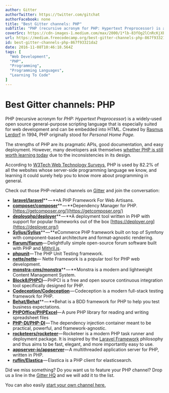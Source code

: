 ```yaml
---
author: Gitter
authorTwitter: https://twitter.com/gitchat
authorFacebook: none
title: "Best Gitter channels: PHP"
subTitle: "PHP (recursive acronym for PHP: Hypertext Preprocessor) is a widely-used open source general-purpose scripting language that is especiall..."
coverSrc: https://cdn-images-1.medium.com/max/2000/1*lb-83fOg2lCnRcKjXbX2lg.png
url: https://medium.freecodecamp.org/best-gitter-channels-php-867f93321da2
id: best-gitter-channels-php-867f93321da2
date: 2016-11-08T10:46:18.564Z
tags: [
  "Web Development",
  "PHP",
  "Programming",
  "Programming Languages",
  "Learning To Code"
]
---
```

# Best Gitter channels: PHP

PHP (recursive acronym for _PHP: Hypertext Preprocessor_) is a widely-used open source general-purpose scripting language that is especially suited for web development and can be embedded into HTML. Created by [Rasmus Lerdorf](https://en.wikipedia.org/wiki/Rasmus_Lerdorf "Rasmus Lerdorf") in 1994, PHP originally stood for _Personal Home Page._

The strengths of PHP are its pragmatic APIs, good documentation, and easy deployment. However, many developers ask themselves [whether PHP is still worth learning today](https://www.quora.com/Should-I-learn-PHP-today-Is-it-still-worth-it) due to the inconsistencies in its design.

According to [W3Tech Web Technology Surveys](https://w3techs.com/technologies/details/pl-php/all/all), PHP is used by 82.2% of all the websites whose server-side programming language we know, and learning it could surely help you to know more about programming in general.

Check out those PHP-related channels on [Gitter](https://gitter.im) and join the conversation:

*   [**laravel/laravel**](https://gitter.im/laravel/laravel)** — **A PHP Framework For Web Artisans.
*   [**composer/composer**](https://gitter.im/composer/composer?source=explore)** — **Dependency Manager for PHP. [https://getcomposer.org/](https://getcomposer.org/)
*   [**deployphp/deployer**](https://gitter.im/deployphp/deployer?source=explore)** — **A deployment tool written in PHP with support for popular frameworks out of the box [https://deployer.org](https://deployer.org/)
*   [**Sylius/Sylius**](https://gitter.im/Sylius/Sylius?source=explore)** — **eCommerce PHP framework built on top of Symfony with component-based architecture and format-agnostic rendering.
*   [**flarum/flarum**](https://gitter.im/flarum/flarum?source=explore)— Delightfully simple open-source forum software built with PHP and [Mithril.js](http://mithril.js.org/).
*   [**phpunit**](https://gitter.im/sebastianbergmann/phpunit?source=explore)— The PHP Unit Testing framework.
*   [**nette/nette**](https://gitter.im/nette/nette?source=explore)— Nette Framework is a popular tool for PHP web development.
*   [**monstra-cms/monstra**](https://gitter.im/monstra-cms/monstra?source=explore)** — **Monstra is a modern and lightweight Content Management System.
*   [**Block8/PHPCI**](https://gitter.im/Block8/PHPCI?source=explore)— PHPCI is a free and open source continuous integration tool specifically designed for PHP.
*   [**Codeception/Codeception**](https://gitter.im/Codeception/Codeception?source=explore) — Codeception is a modern full-stack testing framework for PHP.
*   [**Behat/Behat**](https://gitter.im/Behat/Behat?source=explore)** — **Behat is a BDD framework for PHP to help you test business expectations.
*   [**PHPOffice/PHPExcel**](https://gitter.im/PHPOffice/PHPExcel?source=explore)— A pure PHP library for reading and writing spreadsheet files
*   [**PHP-DI/PHP-DI**](https://gitter.im/PHP-DI/PHP-DI?source=explore) — The dependency injection container meant to be practical, powerful, and framework-agnostic.
*   [**rocketeers/rocketeer**](https://gitter.im/rocketeers/rocketeer?source=explore)— Rocketeer is a modern PHP task runner and deployment package. It is inspired by the [Laravel Framework](http://laravel.com/) philosophy and thus aims to be fast, elegant, and more importantly easy to use.
*   [**appserver-io/appserver**](https://gitter.im/appserver-io/appserver?source=explore)— A multithreaded application server for PHP, written in PHP.
*   [**ruflin/Elastica**](https://gitter.im/ruflin/Elastica?source=explore) — Elastica is a PHP client for elasticsearch.

Did we miss something? Do you want us to feature your PHP channel? Drop us a line in the [Gitter HQ](https://gitter.im/gitterHQ/gitter) and we will add it to the list.

You can also easily [start your own channel here.](https://gitter.im/home#createroom)








